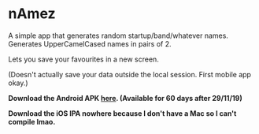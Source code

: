 # nAmez

A simple app that generates random startup/band/whatever names. Generates UpperCamelCased names in pairs of 2.

Lets you save your favourites in a new screen.

(Doesn't actually save your data outside the local session. First mobile app okay.)

**Download the Android APK [here](http://www.droidbin.com/p1dqrfdb9c1ogm1ffsifu1abf9gr3).
(Available for 60 days after 29/11/19)**

**Download the iOS IPA nowhere because I don't have a Mac so I can't compile lmao.**
